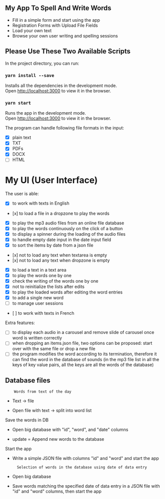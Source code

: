 ## My App To Spell And Write Words 

- Fill in a simple form and start using the app
- Registration Forms with Upload File Fields
- Load your own text
- Browse your own user writing and spelling sessions

## Please Use These Two Available Scripts

In the project directory, you can run:

### `yarn install --save`

Installs all the dependencies in the development mode.<br>
Open [http://localhost:3000](http://localhost:3000) to view it in the browser.

### `yarn start`

Runs the app in the development mode.<br>
Open [http://localhost:3000](http://localhost:3000) to view it in the browser.

The program can handle following file formats in the input:

- [x] plain text
- [x] TXT
- [x] PDFs
- [x] DOCX
- [ ] HTML

# My UI (User Interface)

The user is able:

- [x] to work with texts in English
- [x] to load a file in a dropzone to play the words
- [x] to play the mp3 audio files from an online file database
- [x] to play the words continuously on the click of a button
- [x] to display a spinner during the loading of the audio files
- [x] to handle empty date input in the date input field
- [x] to sort the items by date from a json file
- [x] not to load any text when textarea is empty
- [x] not to load any text when dropzone is empty
- [x] to load a text in a text area
- [x] to play the words one by one
- [x] check the writing of the words one by one
- [x] not to reinitialize the lists after edits
- [x] to play the loaded words after editing the word entries
- [x] to add a single new word
- [ ] to manage user sessions
- [ ] to work with texts in French

Extra features:
- [ ] to display each audio in a carousel and remove slide of carousel once word is written correctly
- [ ] when dropping an items.json file, two options can be proposed: start over with the same file or drop a new file
- [ ] the program modifies the word according to its termination, therefore it can find the word in the database of sounds (in the mp3 file list in all the keys of key value pairs, all the keys are all the words of the database)

## Database files

        Words from text of the day

- Text -> file

- Open file with text -> split into word list

Save the words in DB
    
- Open big database with "id", "word", and "date" columns

- update = Append new words to the database

Start the app

- Write a simple JSON file with columns "id" and "word" and start the app

        Selection of words in the database using date of data entry

- Open big database

- Save words matching the specified date of data entry in a JSON file with "id" and "word" columns, then start the app
